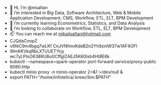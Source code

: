 - 👋 Hi, I’m @msaltan
- 👀 I’m interested in Big Data, Software Architecture, Web & Mobile Application Development, CMS, Workflow, ETL, ELT, BPM Development
- 🌱 I’m currently learning Econometrics, Statistics, and Data Analysis
- 💞️ I’m looking to collaborate on Workflow, ETL, ELT, BPM Development
- 📫 You can reach me at mikailsaltan@hotmail.com
- CJQdaCnopZ
- v6feC9m4bgq7wLKf CnJVNfmnKdeB2n2Yh9znIW37w1AF4OFI
- WmKKVkqRbLXTUUETYrjy wc7yLPloO638RU8uGCffgIZAEJ5K60lxb4Ht8E6k
- kubectl --namespace=spark-operator port-forward service/proxy-public 8080:http
- kubectl minio proxy -n minio-operator 2>&1 >/dev/null &
- export PATH="/home/infotelica/.krew//bin:$PATH"
 
 


 
<!---
msaltan/msaltan is a ✨ special ✨ repository because its `README.md` (this file) appears on your GitHub profile.
You can click the Preview link to take a look at your changes.
17l87s.bc6pti1p4dkqk2mn
--->
